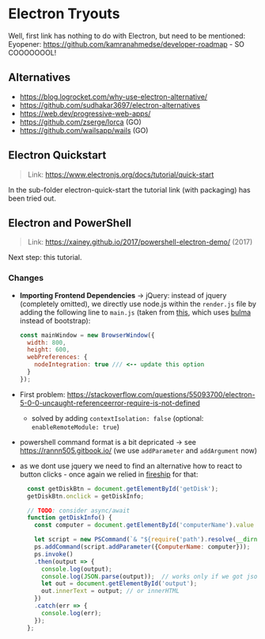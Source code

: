 # Electron Tryouts

Well, first link has nothing to do with Electron, but need to be mentioned:
Eyopener: <https://github.com/kamranahmedse/developer-roadmap> - SO COOOOOOOL!

## Alternatives

- <https://blog.logrocket.com/why-use-electron-alternative/>
- <https://github.com/sudhakar3697/electron-alternatives>
- <https://web.dev/progressive-web-apps/>
- <https://github.com/zserge/lorca> (GO)
- <https://github.com/wailsapp/wails> (GO)

## Electron Quickstart

> Link: <https://www.electronjs.org/docs/tutorial/quick-start>

In the sub-folder electron-quick-start the tutorial link (with packaging) has been tried out.

## Electron and PowerShell

> Link: <https://xainey.github.io/2017/powershell-electron-demo/> (2017)

Next step: this tutorial.

### Changes

- **Importing Frontend Dependencies** -> jQuery: instead of jquery (completely omitted), we directly use node.js within the `render.js` file by adding the following line to `main.js` (taken from [this](https://fireship.io/lessons/electron-screen-recorder-project-tutorial/), which uses [bulma](https://bulma.io/) instead of bootstrap):
  
  ```javascript
  const mainWindow = new BrowserWindow({
    width: 800,
    height: 600,
    webPreferences: {        
      nodeIntegration: true /// <-- update this option
    }
  });
  ```

- First problem: <https://stackoverflow.com/questions/55093700/electron-5-0-0-uncaught-referenceerror-require-is-not-defined>
  - solved by adding `contextIsolation: false` (optional:  `enableRemoteModule: true`)
- powershell command format is a bit depricated -> see <https://rannn505.gitbook.io/> (we use `addParameter` and `addArgument` now)
- as we dont use jquery we need to find an alternative how to react to button clicks - once again we relied in [fireship](https://fireship.io/lessons/electron-screen-recorder-project-tutorial/) for that:
  
  ```javascript
    const getDiskBtn = document.getElementById('getDisk');
    getDiskBtn.onclick = getDiskInfo;

    // TODO: consider async/await 
    function getDiskInfo() {
      const computer = document.getElementById('computerName').value || 'localhost';

      let script = new PSCommand(`& "${require('path').resolve(__dirname, 'ps_scripts/Get-Drives.ps1')}"`);
      ps.addCommand(script.addParameter({ComputerName: computer}));
      ps.invoke()
      .then(output => {
        console.log(output);
        console.log(JSON.parse(output));  // works only if we got json stuff!!!
        let out = document.getElementById('output');
        out.innerText = output; // or innerHTML
      })
      .catch(err => {
        console.log(err);
      });
    };  
  ```
